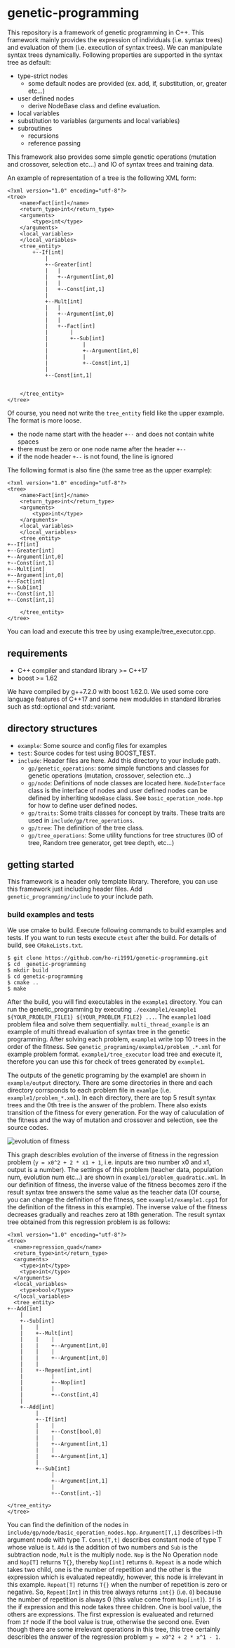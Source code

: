 # genetic-programming
This repository is a framework of genetic programming in C++.
This framework mainly provides the expression of individuals (i.e. syntax trees) and evaluation of them (i.e. execution of syntax trees).
We can manipulate syntax trees dynamically. Following properties are supported in the syntax tree as default:
- type-strict nodes
  - some default nodes are provided (ex. add, if, substitution, or, greater etc...)
- user defined nodes
  - derive NodeBase class and define evaluation.
- local variables
- substitution to variables (arguments and local variables)
- subroutines
  - recursions
  - reference passing

This framework also provides some simple genetic operations (mutation and crossover, selection etc...) and IO of syntax trees and training data.

An example of representation of a tree is the following XML form:
```
<?xml version="1.0" encoding="utf-8"?>
<tree>
    <name>Fact[int]</name>
    <return_type>int</return_type>
    <arguments>
        <type>int</type>
    </arguments>
    <local_variables>
    </local_variables>
    <tree_entity>
        +--If[int]
            |
            +--Greater[int]
            |   |
            |   +--Argument[int,0]
            |   |
            |   +--Const[int,1]
            |
            +--Mult[int]
            |   |
            |   +--Argument[int,0]
            |   |
            |   +--Fact[int]
            |       |
            |       +--Sub[int]
            |           |
            |           +--Argument[int,0]
            |           |
            |           +--Const[int,1]
            |
            +--Const[int,1]


    </tree_entity>
</tree>

```

Of course, you need not write the `tree_entity` field like the upper example.
The format is more loose.
- the node name start with the header `+--` and does not contain white spaces
- there must be zero or one node name after the header `+--`
- if the node header `+--` is not found, the line is ignored   

The following format is also fine (the same tree as the upper example):
```
<?xml version="1.0" encoding="utf-8"?>
<tree>
    <name>Fact[int]</name>
    <return_type>int</return_type>
    <arguments>
        <type>int</type>
    </arguments>
    <local_variables>
    </local_variables>
    <tree_entity>
+--If[int]
+--Greater[int]
+--Argument[int,0]
+--Const[int,1]
+--Mult[int]
+--Argument[int,0]
+--Fact[int]
+--Sub[int]
+--Const[int,1]
+--Const[int,1]

    </tree_entity>
</tree>

```

You can load and execute this tree by using example/tree_executor.cpp.

## requirements
- C++ compiler and standard library >= C++17
- boost >= 1.62

We have compiled by g++7.2.0 with boost 1.62.0.
We used some core language features of C++17 and some new moduldes in standard libraries such as std::optional and std::variant.

## directory structures
- `example`: Some source and config files for examples
- `test`: Source codes for test using BOOST_TEST.
- `include`: Header files are here. Add this directory to your include path.
  - `gp/genetic_operations`: some simple functions and classes for genetic operations (mutation, crossover, selection etc...)
  - `gp/node`: Definitions of node classes are located here. `NodeInterface` class is the interface of nodes and user defined nodes can be defined by inheriting `NodeBase` class. See `basic_operation_node.hpp` for how to define user defined nodes.
  - `gp/traits`: Some traits classes for concept by traits. These traits are used in `include/gp/tree_operations`.
  - `gp/tree`: The definition of the tree class.
  - `gp/tree_operations`: Some utility functions for tree structures (IO of tree, Random tree generator, get tree depth, etc...)

## getting started

This framework is a header only template library.
Therefore, you can use this framework just including header files.
Add `genetic_programming/include` to your include path.

### build examples and tests
We use cmake to build.
Execute following commands to build examples and tests.
If you want to run tests execute `ctest` after the build.
For details of build, see `CMakeLists.txt`.

```
$ git clone https://github.com/ho-ri1991/genetic-programming.git
$ cd  genetic-programming
$ mkdir build
$ cd genetic-programming
$ cmake ..
$ make
```

After the build, you will find executables in the `example1` directory.
You can run the genetic_programming by executing `./eexample1/example1 ${YOUR_PROBLEM_FILE1} ${YOUR_PROBLEM_FILE2} ...`.
The `example1` load problem filea and solve them sequentially.
`multi_thread_example` is an example of multi thread evaluation of syntax tree in the genetic programming.
After solving each problem, `example1` write top 10 trees in the order of the fitness.
See `genetic_programing/example1/problem_.*.xml` for example problem format.
`example1/tree_executor` load tree and execute it, therefore you can use this for check of trees generated by  `example1`.

The outputs of the genetic programing by the example1 are shown in `example/output` directory.
There are some directories in there and each directory corrsponds to each problem file in `examlpe` (i.e. `example1/problem_*.xml`).
In each directory, there are top 5 result syntax trees and the 0th tree is the answer of the problem.
There also exists transition of the fitness for every generation.
For the way of caluculation of the fitness and the way of mutation and crossover and selection, see the source codes.

![evolution of fitness](https://github.com/ho-ri1991/genetic-programming/blob/master/example1/outputs/problem_quadratic/chart.png?raw=true)

This graph describles evolution of the inverse of fitness in the regression problem (`y = x0^2 + 2 * x1 + 1`, i.e. inputs are two number x0 and x1, output is a number).
The settings of this problem (teacher data, population num, evolution num etc...) are shown in `example1/problem_quadratic.xml`.
In our definition of fitness, the inverse value of the fitness becomes zero if the result syntax tree answers the same value as the teacher data (Of course, you can change the definition of the fitness, see `example1/example1.cpp1` for the definition of the fitness in this example).
The inverse value of the fitness decreases gradually and reaches zero at 18th generation.
The result syntax tree obtained from this regression problem is as follows:
```
<?xml version="1.0" encoding="utf-8"?>
<tree>
  <name>regression_quad</name>
  <return_type>int</return_type>
  <arguments>
    <type>int</type>
    <type>int</type>
  </arguments>
  <local_variables>
    <type>bool</type>
  </local_variables>
  <tree_entity>
+--Add[int]
    |
    +--Sub[int]
    |    |
    |    +--Mult[int]
    |    |    |
    |    |    +--Argument[int,0]
    |    |    |
    |    |    +--Argument[int,0]
    |    |    
    |    +--Repeat[int,int]
    |         |
    |         +--Nop[int]
    |         |
    |         +--Const[int,4]
    |         
    +--Add[int]
         |
         +--If[int]
         |    |
         |    +--Const[bool,0]
         |    |
         |    +--Argument[int,1]
         |    |
         |    +--Argument[int,1]
         |    
         +--Sub[int]
              |
              +--Argument[int,1]
              |
              +--Const[int,-1]

</tree_entity>
</tree>
```

You can find the definition of the nodes in `include/gp/node/basic_operation_nodes.hpp`.
`Argument[T,i]` describes i-th argument node with type T.
`Const[T,t]` describes constant node of type T whose value is t.
`Add` is the addition of two numbers and `Sub` is the subtraction node, `Mult` is the multiply node.
`Nop` is the No Operation node and `Nop[T]` returns `T{}`, thereby `Nop[int]` returns `0`.
`Repeat` is a node which takes two child, one is the number of repetition and the other is the expression which is evaluated repeatdly, however, this node is irrelevant in this example. `Repeat[T]` returns `T{}` when the number of repetition is zero or negative. So, `Repeat[Int]` in this tree always returns `int{}` (i.e. `0`) because the number of repetition is always 0 (this value come from `Nop[int]`).
`If` is the if expression and this node takes three children. One is bool value, the others are expressions. The first expression is evalueated and returned from `If` node if the bool value is true, otherwise the second one.
Even though there are some irrelevant operations in this tree, this tree certainly describles the answer of the regression problem `y = x0^2 + 2 * x^1 - 1`.
